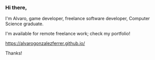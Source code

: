 ### Hi there, 

I'm Alvaro, game developer, freelance software developer, Computer Science graduate. 

I'm available for remote freelance work; check my portfolio! 

https://alvarogonzalezferrer.github.io/

Thanks!
